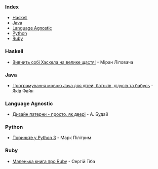 ### Index

* [Haskell](#haskell)
* [Java](#java)
* [Language Agnostic](#language-agnostic)
* [Python](#python)
* [Ruby](#ruby)


### Haskell

* [Вивчить собі Хаскела на велике щастя!](http://haskell.trygub.com) - Міран Ліповача


### Java

* [Програмування мовою Java для дітей, батьків, дідусів та бабусь](http://myflex.org/books/java4kids/java4kids.htm) - Яків Файн


### Language Agnostic

* [Дизайн патерни - просто, як двері](http://designpatterns.andriybuday.com) - А. Будай


### Python

* [Пориньте у Python 3](https://uk.wikibooks.org/wiki/Пориньте_у_Python_3) - Марк Пілігрим


### Ruby

* [Маленька книга про Ruby](https://github.com/LambdaBooks/thelittlebookofruby) - Сергій Гіба
